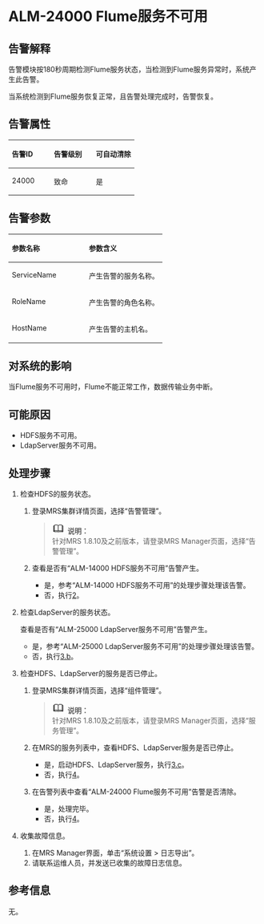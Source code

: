 # ALM-24000 Flume服务不可用<a name="ZH-CN_TOPIC_0191883126"></a>

## 告警解释<a name="zh-cn_topic_0191813917_section19665522175625"></a>

告警模块按180秒周期检测Flume服务状态，当检测到Flume服务异常时，系统产生此告警。

当系统检测到Flume服务恢复正常，且告警处理完成时，告警恢复。

## 告警属性<a name="zh-cn_topic_0191813917_section42254989175625"></a>

<a name="zh-cn_topic_0191813917_table102091175625"></a>
<table><thead align="left"><tr id="zh-cn_topic_0191813917_row31905194175625"><th class="cellrowborder" valign="top" width="33.33333333333333%" id="mcps1.1.4.1.1"><p id="zh-cn_topic_0191813917_p34183898175625"><a name="zh-cn_topic_0191813917_p34183898175625"></a><a name="zh-cn_topic_0191813917_p34183898175625"></a><strong id="zh-cn_topic_0191813917_b39219631175625"><a name="zh-cn_topic_0191813917_b39219631175625"></a><a name="zh-cn_topic_0191813917_b39219631175625"></a>告警ID</strong></p>
</th>
<th class="cellrowborder" valign="top" width="33.33333333333333%" id="mcps1.1.4.1.2"><p id="zh-cn_topic_0191813917_p22673543175625"><a name="zh-cn_topic_0191813917_p22673543175625"></a><a name="zh-cn_topic_0191813917_p22673543175625"></a><strong id="zh-cn_topic_0191813917_b2735300175625"><a name="zh-cn_topic_0191813917_b2735300175625"></a><a name="zh-cn_topic_0191813917_b2735300175625"></a>告警级别</strong></p>
</th>
<th class="cellrowborder" valign="top" width="33.33333333333333%" id="mcps1.1.4.1.3"><p id="zh-cn_topic_0191813917_p20232782175625"><a name="zh-cn_topic_0191813917_p20232782175625"></a><a name="zh-cn_topic_0191813917_p20232782175625"></a><strong id="zh-cn_topic_0191813917_b47877317175625"><a name="zh-cn_topic_0191813917_b47877317175625"></a><a name="zh-cn_topic_0191813917_b47877317175625"></a>可自动清除</strong></p>
</th>
</tr>
</thead>
<tbody><tr id="zh-cn_topic_0191813917_row52857467175625"><td class="cellrowborder" valign="top" width="33.33333333333333%" headers="mcps1.1.4.1.1 "><p id="zh-cn_topic_0191813917_p64045571162527"><a name="zh-cn_topic_0191813917_p64045571162527"></a><a name="zh-cn_topic_0191813917_p64045571162527"></a>24000</p>
</td>
<td class="cellrowborder" valign="top" width="33.33333333333333%" headers="mcps1.1.4.1.2 "><p id="zh-cn_topic_0191813917_p20308775162527"><a name="zh-cn_topic_0191813917_p20308775162527"></a><a name="zh-cn_topic_0191813917_p20308775162527"></a>致命</p>
</td>
<td class="cellrowborder" valign="top" width="33.33333333333333%" headers="mcps1.1.4.1.3 "><p id="zh-cn_topic_0191813917_p34398042162527"><a name="zh-cn_topic_0191813917_p34398042162527"></a><a name="zh-cn_topic_0191813917_p34398042162527"></a>是</p>
</td>
</tr>
</tbody>
</table>

## 告警参数<a name="zh-cn_topic_0191813917_section27218191175625"></a>

<a name="zh-cn_topic_0191813917_table57189892175625"></a>
<table><thead align="left"><tr id="zh-cn_topic_0191813917_row20832688175625"><th class="cellrowborder" valign="top" width="50%" id="mcps1.1.3.1.1"><p id="zh-cn_topic_0191813917_p9726186175625"><a name="zh-cn_topic_0191813917_p9726186175625"></a><a name="zh-cn_topic_0191813917_p9726186175625"></a><strong id="zh-cn_topic_0191813917_b20426813175625"><a name="zh-cn_topic_0191813917_b20426813175625"></a><a name="zh-cn_topic_0191813917_b20426813175625"></a>参数名称</strong></p>
</th>
<th class="cellrowborder" valign="top" width="50%" id="mcps1.1.3.1.2"><p id="zh-cn_topic_0191813917_p43959148175625"><a name="zh-cn_topic_0191813917_p43959148175625"></a><a name="zh-cn_topic_0191813917_p43959148175625"></a><strong id="zh-cn_topic_0191813917_b60088019175625"><a name="zh-cn_topic_0191813917_b60088019175625"></a><a name="zh-cn_topic_0191813917_b60088019175625"></a>参数含义</strong></p>
</th>
</tr>
</thead>
<tbody><tr id="zh-cn_topic_0191813917_row35291346175625"><td class="cellrowborder" valign="top" width="50%" headers="mcps1.1.3.1.1 "><p id="zh-cn_topic_0191813917_p59799763162535"><a name="zh-cn_topic_0191813917_p59799763162535"></a><a name="zh-cn_topic_0191813917_p59799763162535"></a>ServiceName</p>
</td>
<td class="cellrowborder" valign="top" width="50%" headers="mcps1.1.3.1.2 "><p id="zh-cn_topic_0191813917_p11942641162535"><a name="zh-cn_topic_0191813917_p11942641162535"></a><a name="zh-cn_topic_0191813917_p11942641162535"></a>产生告警的服务名称。</p>
</td>
</tr>
<tr id="zh-cn_topic_0191813917_row54265439175625"><td class="cellrowborder" valign="top" width="50%" headers="mcps1.1.3.1.1 "><p id="zh-cn_topic_0191813917_p49142552162535"><a name="zh-cn_topic_0191813917_p49142552162535"></a><a name="zh-cn_topic_0191813917_p49142552162535"></a>RoleName</p>
</td>
<td class="cellrowborder" valign="top" width="50%" headers="mcps1.1.3.1.2 "><p id="zh-cn_topic_0191813917_p21123738162535"><a name="zh-cn_topic_0191813917_p21123738162535"></a><a name="zh-cn_topic_0191813917_p21123738162535"></a>产生告警的角色名称。</p>
</td>
</tr>
<tr id="zh-cn_topic_0191813917_row5894265175625"><td class="cellrowborder" valign="top" width="50%" headers="mcps1.1.3.1.1 "><p id="zh-cn_topic_0191813917_p31275648162535"><a name="zh-cn_topic_0191813917_p31275648162535"></a><a name="zh-cn_topic_0191813917_p31275648162535"></a>HostName</p>
</td>
<td class="cellrowborder" valign="top" width="50%" headers="mcps1.1.3.1.2 "><p id="zh-cn_topic_0191813917_p50299569162535"><a name="zh-cn_topic_0191813917_p50299569162535"></a><a name="zh-cn_topic_0191813917_p50299569162535"></a>产生告警的主机名。</p>
</td>
</tr>
</tbody>
</table>

## 对系统的影响<a name="zh-cn_topic_0191813917_section23922301175625"></a>

当Flume服务不可用时，Flume不能正常工作，数据传输业务中断。

## 可能原因<a name="zh-cn_topic_0191813917_section58162349175625"></a>

-   HDFS服务不可用。
-   LdapServer服务不可用。

## 处理步骤<a name="zh-cn_topic_0191813917_section51182191175625"></a>

1.  检查HDFS的服务状态。
    1.  登录MRS集群详情页面，选择“告警管理”。

        >![](public_sys-resources/icon-note.gif) **说明：**   
        >针对MRS 1.8.10及之前版本，请登录MRS Manager页面，选择“告警管理”。  

    2.  查看是否有“ALM-14000 HDFS服务不可用”告警产生。
        -   是，参考“ALM-14000 HDFS服务不可用”的处理步骤处理该告警。
        -   否，执行[2](#zh-cn_topic_0191813917_li56731580163419)。

2.  <a name="zh-cn_topic_0191813917_li56731580163419"></a>检查LdapServer的服务状态。

    查看是否有“ALM-25000 LdapServer服务不可用”告警产生。

    -   是，参考“ALM-25000 LdapServer服务不可用”的处理步骤处理该告警。
    -   否，执行[3.b](#zh-cn_topic_0191813917_li950355316374)。

3.  检查HDFS、LdapServer的服务是否已停止。
    1.  登录MRS集群详情页面，选择“组件管理”。

        >![](public_sys-resources/icon-note.gif) **说明：**   
        >针对MRS 1.8.10及之前版本，请登录MRS Manager页面，选择“服务管理”。  

    2.  <a name="zh-cn_topic_0191813917_li950355316374"></a>在MRS的服务列表中，查看HDFS、LdapServer服务是否已停止。
        -   是，启动HDFS、LdapServer服务，执行[3.c](#zh-cn_topic_0191813917_li4163406916374)。
        -   否，执行[4](#zh-cn_topic_0191813917_li572522141314)。

    3.  <a name="zh-cn_topic_0191813917_li4163406916374"></a>在告警列表中查看“ALM-24000 Flume服务不可用”告警是否清除。
        -   是，处理完毕。
        -   否，执行[4](#zh-cn_topic_0191813917_li572522141314)。

4.  <a name="zh-cn_topic_0191813917_li572522141314"></a>收集故障信息。
    1.  在MRS Manager界面，单击“系统设置 \> 日志导出”。
    2.  请联系运维人员，并发送已收集的故障日志信息。


## 参考信息<a name="zh-cn_topic_0191813917_section20269844175625"></a>

无。

